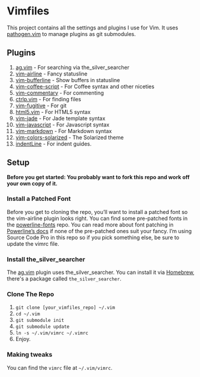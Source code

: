 # Vimfiles

This project contains all the settings and plugins I use for Vim. It uses
[pathogen.vim](https://github.com/tpope/vim-pathogen) to manage plugins as
git submodules.

## Plugins

1. [ag.vim](https://github.com/rking/ag.vim) - For searching via the_silver_searcher
2. [vim-airline](https://github.com/bling/vim-airline) - Fancy statusline
3. [vim-bufferline](https://github.com/bling/vim-bufferline) - Show buffers in statusline
4. [vim-coffee-script](https://github.com/kchmck/vim-coffee-script) - For Coffee syntax and other niceties
5. [vim-commentary](https://github.com/tpope/vim-commentary) - For commenting
6. [ctrlp.vim](https://github.com/kien/ctrlp.vim) - For finding files
7. [vim-fugitive](https://github.com/tpope/vim-fugitive) - For git
8. [html5.vim](https://github.com/othree/html5.vim) - For HTML5 syntax
9. [vim-jade](https://github.com/digitaltoad/vim-jade) - For Jade template syntax
10. [vim-javascript](https://github.com/pangloss/vim-javascript) - For Javascript syntax
11. [vim-markdown](https://github.com/tpope/vim-markdown) - For Markdown syntax
12. [vim-colors-solarized](https://github.com/altercation/vim-colors-solarized) - The Solarized theme
13. [indentLine](https://github.com/Yggdroot/indentLine) - For indent guides.

## Setup

**Before you get started: You probably want to fork this repo and work off your own copy of it.**

### Install a Patched Font

Before you get to cloning the repo, you’ll want to install a patched font so
the vim-airline plugin looks right. You can find some pre-patched fonts in the
[powerline-fonts](https://github.com/Lokaltog/powerline-fonts) repo. You can
read more about font patching in [Powerline’s docs](http://powerline.readthedocs.org/en/latest/fontpatching.html#font-patching)
if none of the pre-patched ones suit your fancy. I’m using Source Code Pro in
this repo so if you pick something else, be sure to update the vimrc file.

### Install the_silver_searcher

The [ag.vim](https://github.com/rking/ag.vim) plugin uses the_silver_searcher. You can install it via [Homebrew](http://brew.sh), there's a package called `the_silver_searcher`.

### Clone The Repo

  1. `git clone [your_vimfiles_repo] ~/.vim`
  2. `cd ~/.vim`
  3. `git submodule init`
  4. `git submodule update`
  5. `ln -s ~/.vim/vimrc ~/.vimrc`
  6. Enjoy.

### Making tweaks

You can find the `vimrc` file at `~/.vim/vimrc`.
